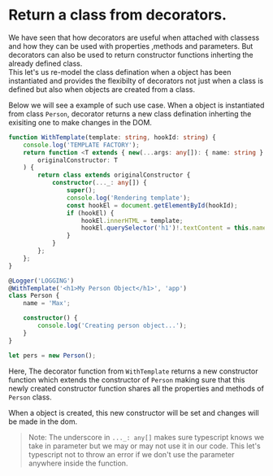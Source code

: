 # Return a class from decorators.

We have seen that how decorators are useful when attached with classess and how they can be used with properties ,methods and parameters. But decorators can also be used to return constructor functions inherting the already defined class.<br>
This let's us re-model the class defination when a object has been instantiated and provides the flexibilty of decorators not just when a class is defined but also when objects are created from a class.

Below we will see a example of such use case. When a object is instantiated from class `Person`, decorator returns a new class defination inherting the exisiting one to make changes in the DOM.

```ts
function WithTemplate(template: string, hookId: string) {
    console.log('TEMPLATE FACTORY');
    return function <T extends { new(...args: any[]): { name: string } }>(
        originalConstructor: T
    ) {
        return class extends originalConstructor {
            constructor(..._: any[]) {
                super();
                console.log('Rendering template');
                const hookEl = document.getElementById(hookId);
                if (hookEl) {
                    hookEl.innerHTML = template;
                    hookEl.querySelector('h1')!.textContent = this.name;
                }
            }
        };
    };
}

@Logger('LOGGING')
@WithTemplate('<h1>My Person Object</h1>', 'app')
class Person {
    name = 'Max';

    constructor() {
        console.log('Creating person object...');
    }
}

let pers = new Person();
```
Here, The decorator function from `WithTemplate` returns a new constructor function which extends the constructor of `Person` making sure that this newly created constructor function shares all the properties and methods of `Person` class.

When a object is created, this new constructor will be set and changes will be made in the dom.

>Note: The underscore in `..._: any[]` makes sure typescript knows we take in parameter but we may or may not use it in our code. This let's typescript not to throw an error if we don't use the parameter anywhere inside the function. 